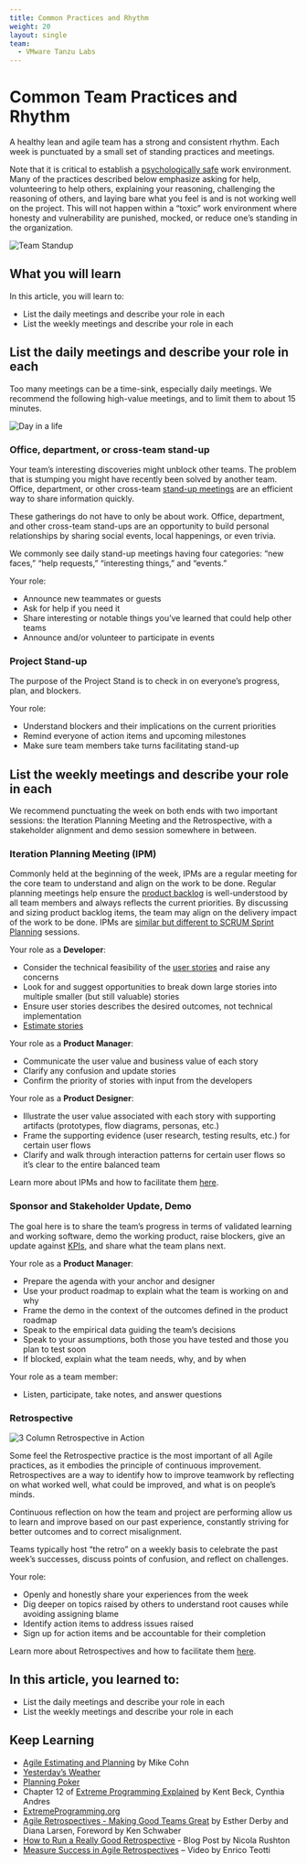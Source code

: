 ```yaml
---
title: Common Practices and Rhythm
weight: 20
layout: single
team:
  - VMware Tanzu Labs
---
```

# Common Team Practices and Rhythm

A healthy lean and agile team has a strong and consistent rhythm. Each week is punctuated by a small set of standing practices and meetings.

Note that it is critical to establish a [psychologically safe](https://en.wikipedia.org/wiki/Psychological_safety) work environment. Many of the practices described below emphasize asking for help, volunteering to help others, explaining your reasoning, challenging the reasoning of others, and laying bare what you feel is and is not working well on the project. This will not happen within a “toxic” work environment where honesty and vulnerability are punished, mocked, or reduce one’s standing in the organization. 

![Team Standup](/images/outcomes/application-development/standup.jpg)

## What you will learn
In this article, you will learn to:

- List the daily meetings and describe your role in each
- List the weekly meetings and describe your role in each

## List the daily meetings and describe your role in each

Too many meetings can be a time-sink, especially daily meetings. We recommend the following high-value meetings, and to limit them to about 15 minutes.

![Day in a life](/images/outcomes/application-development/day-in-a-life.jpg)

### Office, department, or cross-team stand-up

Your team’s interesting discoveries might unblock other teams. The problem that is stumping you might have recently been solved by another team. Office, department, or other cross-team [stand-up meetings](https://en.wikipedia.org/wiki/Stand-up_meeting) are an efficient way to share information quickly.

These gatherings do not have to only be about work. Office, department, and other cross-team stand-ups are an opportunity to build personal relationships by sharing social events, local happenings, or even trivia.

We commonly see daily stand-up meetings having four categories: “new faces,” “help requests,” “interesting things,” and “events.” 

Your role:

- Announce new teammates or guests
- Ask for help if you need it
- Share interesting or notable things you’ve learned that could help other teams
- Announce and/or volunteer to participate in events


### Project Stand-up

The purpose of the Project Stand is to check in on everyone’s progress, plan, and blockers.

Your role:

- Understand blockers and their implications on the current priorities
- Remind everyone of action items and upcoming milestones
- Make sure team members take turns facilitating stand-up


## List the weekly meetings and describe your role in each
We recommend punctuating the week on both ends with two important sessions: the Iteration Planning Meeting and the Retrospective, with a stakeholder alignment and demo session somewhere in between.  

### Iteration Planning Meeting (IPM)

Commonly held at the beginning of the week, IPMs are a regular meeting for the core team to understand and align on the work to be done. Regular planning meetings help ensure the [product backlog](https://en.wikipedia.org/wiki/Scrum_(software_development)#Product_backlog) is well-understood by all team members and always reflects the current priorities. By discussing and sizing product backlog items, the team may align on the delivery impact of the work to be done. IPMs are [similar but different to SCRUM Sprint Planning](https://tanzu.vmware.com/developer/practices/ipm/#sprint-planning-vs-iteration-planning) sessions.

Your role as a **Developer**:

- Consider the technical feasibility of the [user stories](https://en.wikipedia.org/wiki/User_story#:~:text=In%20software%20development%20and%20product,digitally%20in%20project%20management%20software.) and raise any concerns
- Look for and suggest opportunities to break down large stories into multiple smaller (but still valuable) stories
- Ensure user stories describes the desired outcomes, not technical implementation
- [Estimate stories](https://tanzu.vmware.com/developer/practices/ipm/#estimation)

Your role as a **Product Manager**:

- Communicate the user value and business value of each story
- Clarify any confusion and update stories
- Confirm the priority of stories with input from the developers

Your role as a **Product Designer**:

- Illustrate the user value associated with each story with supporting artifacts (prototypes, flow diagrams, personas, etc.)
- Frame the supporting evidence (user research, testing results, etc.) for certain user flows 
- Clarify and walk through interaction patterns for certain user flows so it’s clear to the entire balanced team

Learn more about IPMs and how to facilitate them [here](https://tanzu.vmware.com/developer/practices/ipm/).

### Sponsor and Stakeholder Update, Demo

The goal here is to share the team’s progress in terms of validated learning and working software, demo the working product, raise blockers, give an update against [KPIs](https://en.wikipedia.org/wiki/Performance_indicator), and share what the team plans next.

Your role as a **Product Manager**:

- Prepare the agenda with your anchor and designer
- Use your product roadmap to explain what the team is working on and why
- Frame the demo in the context of the outcomes defined in the product roadmap
- Speak to the empirical data guiding the team’s decisions
- Speak to your assumptions, both those you have tested and those you plan to test soon
- If blocked, explain what the team needs, why, and by when

Your role as a team member:

- Listen, participate, take notes, and answer questions

### Retrospective

![3 Column Retrospective in Action](/images/practices/3-column-retro/retro-1.png)

Some feel the Retrospective practice is the most important of all Agile practices, as it embodies the principle of continuous improvement. Retrospectives are a way to identify how to improve teamwork by reflecting on what worked well, what could be improved, and what is on people’s minds.

Continuous reflection on how the team and project are performing allow us to learn and improve based on our past experience, constantly striving for better outcomes and to correct misalignment.

Teams typically host “the retro” on a weekly basis to celebrate the past week’s successes, discuss points of confusion, and reflect on challenges.

Your role:

- Openly and honestly share your experiences from the week
- Dig deeper on topics raised by others to understand root causes while avoiding assigning blame
- Identify action items to address issues raised
- Sign up for action items and be accountable for their completion

Learn more about Retrospectives and how to facilitate them [here](https://tanzu.vmware.com/developer/practices/3-column-retro/).

## In this article, you learned to:

- List the daily meetings and describe your role in each
- List the weekly meetings and describe your role in each

## Keep Learning

- [Agile Estimating and Planning](https://www.amazon.com/Agile-Estimating-Planning-Mike-Cohn/dp/0131479415) by Mike Cohn
- [Yesterday’s Weather](http://wiki.c2.com/?YesterdaysWeather)
- [Planning Poker](https://en.wikipedia.org/wiki/Planning_poker)
- Chapter 12 of [Extreme Programming Explained](https://www.goodreads.com/book/show/67833.Extreme_Programming_Explained) by Kent Beck, Cynthia Andres
- [ExtremeProgramming.org]([http://www.extremeprogramming.org/rules/iterationplanning.html](http://www.extremeprogramming.org/rules/iterationplanning.html))
- [Agile Retrospectives - Making Good Teams Great](https://pragprog.com/titles/dlret/agile-retrospectives/)  by Esther Derby and Diana Larsen, Foreword by Ken Schwaber
- [How to Run a Really Good Retrospective](https://tanzu.vmware.com/content/blog/how-to-run-a-really-good-retrospective) - Blog Post by Nicola Rushton
- [Measure Success in Agile Retrospectives](https://tanzu.vmware.com/content/videos/measure-success-in-agile-retrospectives-enrico-teotti) – Video by Enrico Teotti